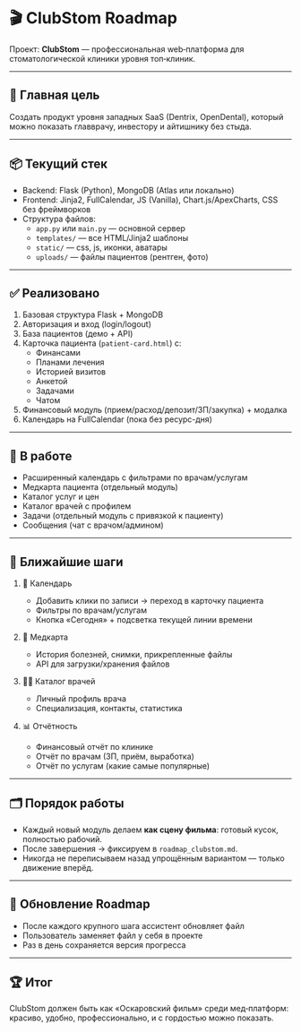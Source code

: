 # 🎬 ClubStom Roadmap

Проект: **ClubStom** — профессиональная web‑платформа для стоматологической клиники уровня топ‑клиник.

---

## 🏁 Главная цель
Создать продукт уровня западных SaaS (Dentrix, OpenDental), который можно показать главврачу, инвестору и айтишнику без стыда.

---

## 📦 Текущий стек
- Backend: Flask (Python), MongoDB (Atlas или локально)
- Frontend: Jinja2, FullCalendar, JS (Vanilla), Chart.js/ApexCharts, CSS без фреймворков
- Структура файлов:
  - `app.py` или `main.py` — основной сервер
  - `templates/` — все HTML/Jinja2 шаблоны
  - `static/` — css, js, иконки, аватары
  - `uploads/` — файлы пациентов (рентген, фото)

---

## ✅ Реализовано
1. Базовая структура Flask + MongoDB
2. Авторизация и вход (login/logout)
3. База пациентов (демо + API)
4. Карточка пациента (`patient-card.html`) с:
   - Финансами
   - Планами лечения
   - Историей визитов
   - Анкетой
   - Задачами
   - Чатом
5. Финансовый модуль (прием/расход/депозит/ЗП/закупка) + модалка
6. Календарь на FullCalendar (пока без ресурс-дня)

---

## 🚧 В работе
- Расширенный календарь с фильтрами по врачам/услугам
- Медкарта пациента (отдельный модуль)
- Каталог услуг и цен
- Каталог врачей с профилем
- Задачи (отдельный модуль с привязкой к пациенту)
- Сообщения (чат с врачом/админом)

---

## 🎯 Ближайшие шаги
1. 📅 Календарь
   - Добавить клики по записи → переход в карточку пациента
   - Фильтры по врачам/услугам
   - Кнопка «Сегодня» + подсветка текущей линии времени

2. 🧾 Медкарта
   - История болезней, снимки, прикрепленные файлы
   - API для загрузки/хранения файлов

3. 👨‍⚕️ Каталог врачей
   - Личный профиль врача
   - Специализация, контакты, статистика

4. 📊 Отчётность
   - Финансовый отчёт по клинике
   - Отчёт по врачам (ЗП, приём, выработка)
   - Отчёт по услугам (какие самые популярные)

---

## 🗂 Порядок работы
- Каждый новый модуль делаем **как сцену фильма**: готовый кусок, полностью рабочий.
- После завершения → фиксируем в `roadmap_clubstom.md`.
- Никогда не переписываем назад упрощённым вариантом — только движение вперёд.

---

## 📅 Обновление Roadmap
- После каждого крупного шага ассистент обновляет файл
- Пользователь заменяет файл у себя в проекте
- Раз в день сохраняется версия прогресса

---

## 🏆 Итог
ClubStom должен быть как «Оскаровский фильм» среди мед‑платформ: красиво, удобно, профессионально, и с гордостью можно показать.

